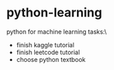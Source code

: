 # python-learning
python for machine learning
tasks:\
  - finish kaggle tutorial
  - finish leetcode tutorial
  - choose python textbook
